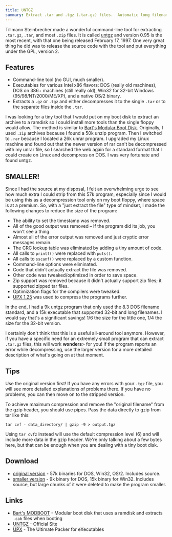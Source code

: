 ```yaml
---
title: UNTGZ
summary: Extract .tar and .tgz (.tar.gz) files.  Automatic long filename conversion.  DOS, DOS 386+, Win32 for Windows 95/98/2000/NT/ME/XP, native OS/2.  Freeware, open source under GPL v2, with source code.  Also a VERY tiny version.
---
```


Tillmann Steinbrecher made a wonderful command-line tool for extracting `.tar.gz`, `.tar`, and most `.zip` files.  It is called [untgz](http://www.t-st.org/untgz/) and version 0.95 is the most recent, with that one being released February 17, 1997.  One very great thing he did was to release the source code with the tool and put everything under the GPL, version 2.


Features
--------

* Command-line tool (no GUI, much smaller).
* Executables for various Intel x86 flavors:  DOS (really old machines), DOS on 386+ machines (still really old), Win32 for 32-bit Windows (95/98/NT/2000/ME/XP), and a native OS/2 binary.
* Extracts a `.gz` or `.tgz` and either decompresses it to the single `.tar` or to the separate files inside the `.tar`.

I was looking for a tiny tool that I would put on my boot disk to extract an archive to a ramdisk so I could install more tools than the single floppy would allow.  The method is similar to [Bart's Modular Boot Disk](http://www.nu2.nu/bootdisk/modboot/).  Originally, I used `.zip` archives because I found a 50k unzip program.  Then I switched to `.rar` because I located a 26k unrar program.  I upgraded my Linux machine and found out that the newer version of rar can't be decompressed with my unrar file, so I searched the web again for a standard format that I could create on Linux and decompress on DOS.  I was very fortunate and found untgz.


SMALLER!
--------

Since I had the source at my disposal, I felt an overwhelming urge to see how much extra I could strip from this 57k program, especially since I would be using this as a decompression tool only on my boot floppy, where space is at a premium.  So, with a "just extract the file" type of mindset, I made the following changes to reduce the size of the program:

* The ability to set the timestamp was removed.
* All of the good output was removed &ndash; If the program did its job, you won't see a thing.
* Almost all of the error output was removed and just cryptic error messages remain.
* The CRC lookup table was eliminated by adding a tiny amount of code.
* All calls to `printf()` were replaced with `puts()`.
* All calls to `sscanf()` were replaced by a custom function.
* Command-line options were eliminated.
* Code that didn't actually extract the file was removed.
* Other code was tweaked/optimized in order to save space.
* Zip support was removed because it didn't actually support zip files; it supported zipped tar files.
* Optimization flags for the compilers were tweaked.
* [UPX 1.25](http://upx.sourceforge.net/) was used to compress the programs further.

In the end, I had a 9k untgz program that only used the 8.3 DOS filename standard, and a 15k executable that supported 32-bit and long filenames.  I would say that's a significant savings!  1/6 the size for the little one, 1/4 the size for the 32-bit version.

I certainly don't think that this is a useful all-around tool anymore.  However, if you have a specific need for an extremely small program that can extract `.tar.gz` files, this will work **wonders**> for you!  If the program reports an error while decompressing, use the larger version for a more detailed description of what's going on at that moment.


Tips
----

Use the original version first!  If you have any errors with your `.tgz` file, you will see more detailed explanations of problems there.  If you have no problems, you can then move on to the stripped version.

To achieve maximum compression and remove the "original filename" from the gzip header, you should use pipes.  Pass the data directly to gzip from tar like this:

    tar cvf - data_directory/ | gzip -9 > output.tgz

Using `tar cvfz` instead will use the default compression level (6) and
will include more data in the gzip header.  We're only talking about a few
bytes here, but that can be enough when you are dealing with a tiny boot
disk.


Download
--------

* [original version](untgz095.zip) - 57k binaries for DOS, Win32, OS/2.  Includes source.
* [smaller version](untgzs095.zip) - 9k binary for DOS, 15k binary for Win32.  Includes source, but large chunks of it were deleted to make the program smaller.


Links
-----

* [Bart's MODBOOT](http://www.nu2.nu/bootdisk/modboot/) - Modular boot disk that uses a ramdisk and extracts `.cab` files when booting
* [UNTGZ](http://www.t-st.org/untgz/) - Official Site
* [UPX](http://upx.sourceforge.net/) - The Ultimate Packer for eXecutables
